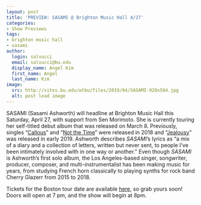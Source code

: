 ```yaml
---
layout: post
title: 'PREVIEW: SASAMI @ Brighton Music Hall 4/27'
categories:
- Show Previews
tags:
- brighton music hall
- sasami
author:
  login: salvucci
  email: salvucci@bu.edu
  display_name: Angel Kim
  first_name: Angel
  last_name: Kim
image:
  src: http://sites.bu.edu/wtbu/files/2019/04/SASAMI-920x584.jpg
  alt: post lead image
---
```

SASAMI (Sasami Ashworth) will headline at Brighton Music Hall this Saturday, April 27, with support from Sen Morimoto. She is currently touring her self-titled debut album that was released on March 8. Previously, singles “[Callous](https://www.youtube.com/watch?v=-2eGnkiy26g)” and “[Not the Time](https://www.youtube.com/watch?v=T61l0Qlo-1E)” were released in 2018 and “[Jealousy](https://www.youtube.com/watch?v=Uo5SBdEbEHs)” was released in early 2019. Ashworth describes _SASAMI_’s lyrics as “a mix of a diary and a collection of letters, written but never sent, to people I've been intimately involved with in one way or another.” Even though _SASAMI_ is Ashworth’s first solo album, the Los Angeles-based singer, songwriter, producer, composer, and multi-instrumentalist has been making music for years, from studying French horn classically to playing synths for rock band Cherry Glazerr from 2015 to 2018.

Tickets for the Boston tour date are available [here](http://events.crossroadspresents.com/sasami), so grab yours soon! Doors will open at 7 pm, and the show will begin at 8pm.